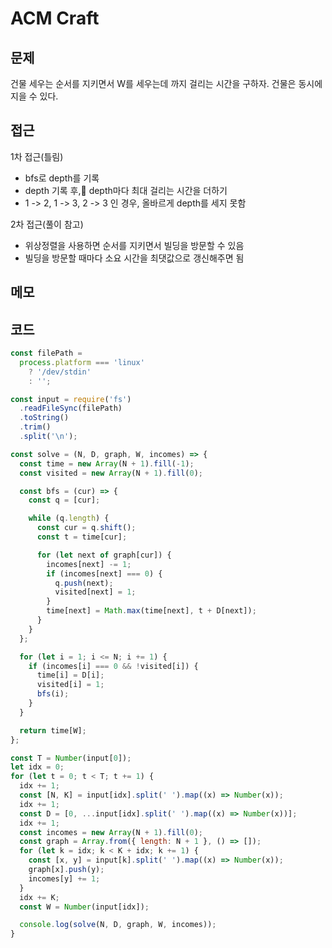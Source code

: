 # ACM Craft

## 문제
건물 세우는 순서를 지키면서 W를 세우는데 까지 걸리는 시간을 구하자. 
건물은 동시에 지을 수 있다. 

## 접근
1차 접근(틀림)
- bfs로 depth를 기록
- depth 기록 후, depth마다 최대 걸리는 시간을 더하기 
- 1 -> 2, 1 -> 3, 2 -> 3 인 경우, 올바르게 depth를 세지 못함

2차 접근(풀이 참고)
- 위상정렬을 사용하면 순서를 지키면서 빌딩을 방문할 수 있음
- 빌딩을 방문할 때마다 소요 시간을 최댓값으로 갱신해주면 됨 

## 메모 

## 코드 
```jsx
const filePath =
  process.platform === 'linux'
    ? '/dev/stdin'
    : '';

const input = require('fs')
  .readFileSync(filePath)
  .toString()
  .trim()
  .split('\n');

const solve = (N, D, graph, W, incomes) => {
  const time = new Array(N + 1).fill(-1);
  const visited = new Array(N + 1).fill(0);

  const bfs = (cur) => {
    const q = [cur];

    while (q.length) {
      const cur = q.shift();
      const t = time[cur];

      for (let next of graph[cur]) {
        incomes[next] -= 1;
        if (incomes[next] === 0) {
          q.push(next);
          visited[next] = 1;
        }
        time[next] = Math.max(time[next], t + D[next]);
      }
    }
  };

  for (let i = 1; i <= N; i += 1) {
    if (incomes[i] === 0 && !visited[i]) {
      time[i] = D[i];
      visited[i] = 1;
      bfs(i);
    }
  }

  return time[W];
};

const T = Number(input[0]);
let idx = 0;
for (let t = 0; t < T; t += 1) {
  idx += 1;
  const [N, K] = input[idx].split(' ').map((x) => Number(x));
  idx += 1;
  const D = [0, ...input[idx].split(' ').map((x) => Number(x))];
  idx += 1;
  const incomes = new Array(N + 1).fill(0);
  const graph = Array.from({ length: N + 1 }, () => []);
  for (let k = idx; k < K + idx; k += 1) {
    const [x, y] = input[k].split(' ').map((x) => Number(x));
    graph[x].push(y);
    incomes[y] += 1;
  }
  idx += K;
  const W = Number(input[idx]);

  console.log(solve(N, D, graph, W, incomes));
}
```
